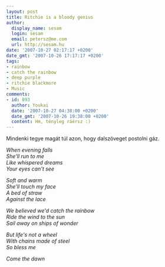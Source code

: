 ```yaml
---
layout: post
title: Ritchie is a bloody genius
author:
  display_name: sesam
  login: sesam
  email: petersz@me.com
  url: http://sesam.hu
date: '2007-10-27 02:17:17 +0200'
date_gmt: '2007-10-26 17:17:17 +0200'
tags:
- rainbow
- catch the rainbow
- deep purple
- ritchie blackmore
- Music
comments:
- id: 893
  author: Youkai
  date: '2007-10-27 04:38:00 +0200'
  date_gmt: '2007-10-26 19:38:00 +0200'
  content: Hm, tényleg ráérsz :)
---
```


Mindenki tegye magát túl azon, hogy dalszöveget postolni gáz.

_When evening falls  
She'll run to me  
Like whispered dreams  
Your eyes can't see_

_Soft and warm  
She'll touch my face  
A bed of straw  
Against the lace_

_We believed we'd catch the rainbow  
Ride the wind to the sun  
Sail away on ships of wonder_

_But life's not a wheel  
With chains made of steel  
So bless me_

_Come the dawn_
